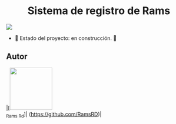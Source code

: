 <h1 align="center"> Sistema de registro de Rams</h1>

<p align="left">
   <img src="https://img.shields.io/badge/STATUS-EN%20DESAROLLO-green">
   </p>

- 🚧 Estado del proyecto: en construcción. 🚧

## Autor

|[<img src="https://avatars.githubusercontent.com/u/194618244?s" width=115><br><sub>Rams Rd</sub>]| (https://github.com/RamsRD)|
